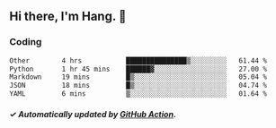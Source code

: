 ## Hi there, I'm Hang. 👋

### Coding

<!--START_SECTION:waka-->

```txt
Other        4 hrs           ███████████████▒░░░░░░░░░   61.44 %
Python       1 hr 45 mins    ██████▓░░░░░░░░░░░░░░░░░░   27.00 %
Markdown     19 mins         █▒░░░░░░░░░░░░░░░░░░░░░░░   05.04 %
JSON         18 mins         █▒░░░░░░░░░░░░░░░░░░░░░░░   04.74 %
YAML         6 mins          ▒░░░░░░░░░░░░░░░░░░░░░░░░   01.64 %
```

<!--END_SECTION:waka-->

##### ✓ Automatically updated by [GitHub Action](https://github.com/huhuhang/huhuhang/actions).
